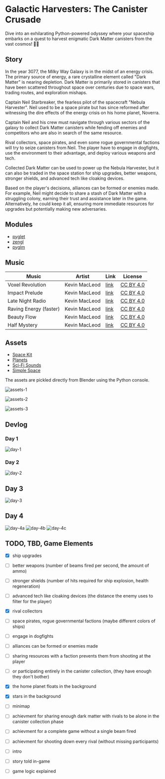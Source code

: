 # Galactic Harvesters: The Canister Crusade

Dive into an exhilarating Python-powered odyssey where your spaceship embarks on a quest to harvest enigmatic Dark Matter canisters from the vast cosmos! 🚀🌌

## Story

In the year 3077, the Milky Way Galaxy is in the midst of an energy crisis.
The primary source of energy, a rare crystalline element called "Dark Matter" is nearing depletion.
Dark Matter is primarily stored in canisters that have been scattered throughout space over centuries due to space wars, trading routes, and exploration mishaps.

Captain Neil Starbreaker, the fearless pilot of the spacecraft "Nebula Harvester".
Neil used to be a space pirate but has since reformed after witnessing the dire effects of the energy crisis on his home planet, Noverra.

Captain Neil and his crew must navigate through various sectors of the galaxy to collect Dark Matter canisters while fending off enemies and competitors who are also in search of the same resource.

Rival collectors, space pirates, and even some rogue governmental factions will try to seize canisters from Neil.
The player have to engage in dogfights, use the environment to their advantage, and deploy various weapons and tech.

Collected Dark Matter can be used to power up the Nebula Harvester, but it can also be traded in the space station for ship upgrades, better weapons, stronger shields, and advanced tech like cloaking devices.

Based on the player's decisions, alliances can be formed or enemies made. For example, Neil might decide to share a stash of Dark Matter with a struggling colony, earning their trust and assistance later in the game. Alternatively, he could keep it all, ensuring more immediate resources for upgrades but potentially making new adversaries.

## Modules

- [pyglet](https://github.com/pyglet/pyglet)
- [zengl](https://github.com/szabolcsdombi/zengl)
- [pyglm](https://github.com/Zuzu-Typ/PyGLM)

## Music

Music | Artist | Link | License
--- | --- | --- | ---
Voxel Revolution | Kevin MacLeod | [link](https://filmmusic.io/song/7017-voxel-revolution) | [CC BY 4.0](https://filmmusic.io/standard-license)
Impact Prelude | Kevin MacLeod | [link](https://filmmusic.io/song/7565-impact-prelude) | [CC BY 4.0](https://filmmusic.io/standard-license)
Late Night Radio | Kevin MacLeod | [link](https://filmmusic.io/song/7613-late-night-radio) | [CC BY 4.0](https://filmmusic.io/standard-license)
Raving Energy (faster) | Kevin MacLeod | [link](https://filmmusic.io/song/5030-raving-energy-faster) | [CC BY 4.0](https://filmmusic.io/standard-license)
Beauty Flow | Kevin MacLeod | [link](https://filmmusic.io/song/5025-beauty-flow) | [CC BY 4.0](https://filmmusic.io/standard-license)
Half Mystery | Kevin MacLeod | [link](https://filmmusic.io/song/5026-half-mystery) | [CC BY 4.0](https://filmmusic.io/standard-license)

## Assets

- [Space Kit](https://www.kenney.nl/assets/space-kit)
- [Planets](https://www.kenney.nl/assets/planets)
- [Sci-Fi Sounds](https://www.kenney.nl/assets/sci-fi-sounds)
- [Simple Space](https://www.kenney.nl/assets/simple-space)

The assets are pickled directly from Blender using the Python console.

![assets-1](https://github.com/szabolcsdombi/pyweek-36/assets/11232402/1e956c8a-1f73-40bf-b875-f62d0b4bfd62)

![assets-2](https://github.com/szabolcsdombi/pyweek-36/assets/11232402/5fbd3475-3609-443b-b970-af8a40ba7fac)

![assets-3](https://github.com/szabolcsdombi/pyweek-36/assets/11232402/9c44fc04-625b-4ead-b429-60eb699c868b)

## Devlog

### Day 1

![day-1](https://github.com/szabolcsdombi/pyweek-36/assets/11232402/cc73e02c-61a4-4b37-8894-9f576f6e66d7)

### Day 2

![day-2](https://github.com/szabolcsdombi/pyweek-36/assets/11232402/25510a89-b71f-418e-b8a2-e645a1b5fdbc)

## Day 3

![day-3](https://github.com/szabolcsdombi/pyweek-36/assets/11232402/2e12915d-b7ca-4d9f-a498-630e6db947d6)

## Day 4

![day-4a](https://github.com/szabolcsdombi/pyweek-36/assets/11232402/c349c921-2af6-4dbe-8d5e-2ce0744b90f5)
![day-4b](https://github.com/szabolcsdombi/pyweek-36/assets/11232402/38ae5db0-fc54-4d8a-876e-e080cf03e33f)
![day-4c](https://github.com/szabolcsdombi/pyweek-36/assets/11232402/55d675ac-be0e-4bc8-8149-31400771d6ae)

## TODO, TBD, Game Elements

- [x] ship upgrades
- [ ] better weapons (number of beams fired per second, the amount of ammo)
- [ ] stronger shields (number of hits required for ship explosion, health regeneration)
- [ ] advanced tech like cloaking devices (the distance the enemy uses to filter for the player)

- [x] rival collectors
- [ ] space pirates, rogue governmental factions (maybe different colors of ships)

- [ ] engage in dogfights
- [ ] alliances can be formed or enemies made
- [ ] sharing resources with a faction prevents them from shooting at the player
- [ ] or participating entirely in the canister collection, (they have enough they don't bother)

- [x] the home planet floats in the background
- [x] stars in the background
- [ ] minimap

- [ ] achievment for sharing enough dark matter with rivals to be alone in the canister collection phase
- [ ] achievment for a complete game without a single beam fired
- [ ] achievment for shooting down every rival (without missing participants)

- [ ] intro
- [ ] story told in-game
- [ ] game logic explained

